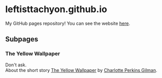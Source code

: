# leftisttachyon.github.io  
My GitHub pages repository! You can see the website [here](https://leftisttachyon.github.io).  

## Subpages
### The Yellow Wallpaper
Don't ask.  
About the short story [The Yellow Wallpaper](https://en.wikipedia.org/wiki/The_Yellow_Wallpaper) by [Charlotte Perkins Gilman](https://en.wikipedia.org/wiki/Charlotte_Perkins_Gilman).
